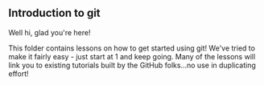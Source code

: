 ## Introduction to git
Well hi, glad you're here! 

This folder contains lessons on how to get started using git! We've tried to make it fairly easy - just start at 1 and keep going. Many of the lessons will link you to existing tutorials built by the GitHub folks...no use in duplicating effort! 
